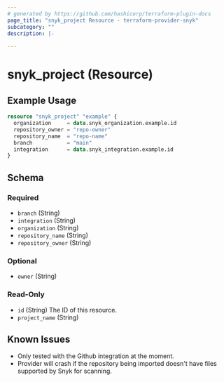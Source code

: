 ```yaml
---
# generated by https://github.com/hashicorp/terraform-plugin-docs
page_title: "snyk_project Resource - terraform-provider-snyk"
subcategory: ""
description: |-
  
---
```


# snyk_project (Resource)

## Example Usage

```terraform
resource "snyk_project" "example" {
  organization     = data.snyk_organization.example.id
  repository_owner = "repo-owner"
  repository_name  = "repo-name"
  branch           = "main"
  integration      = data.snyk_integration.example.id
}
```

<!-- schema generated by tfplugindocs -->
## Schema

### Required

- `branch` (String)
- `integration` (String)
- `organization` (String)
- `repository_name` (String)
- `repository_owner` (String)

### Optional

- `owner` (String)

### Read-Only

- `id` (String) The ID of this resource.
- `project_name` (String)

## Known Issues
- Only tested with the Github integration at the moment.
- Provider will crash if the repository being imported doesn't have files supported by Snyk for scanning.



